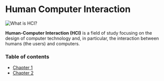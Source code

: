 # Human Computer Interaction

![What is HCI?](https://image.slidesharecdn.com/presentationofhci-140625101904-phpapp01/95/hci-presentation-2-638.jpg?cb=1403691627)

**Human-Computer Interaction (HCI)** is a field of study focusing on the design of computer technology and, in particular, the interaction between humans (the users) and computers.

### Table of contents

- [Chapter 1](HCI%20Chapter%201.md)
- [Chapter 2](HCI%20Chapter%202.md)
